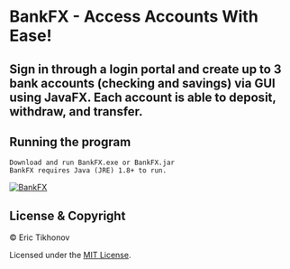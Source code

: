 
# BankFX - Access Accounts With Ease!
Sign in through a login portal and create up to 3 bank accounts (checking and savings) via GUI  using JavaFX. Each account is able to deposit, withdraw, and transfer. 
---
## Running the program
    
    Download and run BankFX.exe or BankFX.jar
    BankFX requires Java (JRE) 1.8+ to run.
    
<a href="#"><img src="https://github.com/EPTikhonov/BankFX/blob/master/BankFX.gif" title="BankFX"/></a>

## License & Copyright

© Eric Tikhonov

Licensed under the [MIT License](LICENSE).
